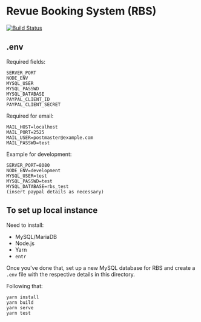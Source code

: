 # Revue Booking System (RBS)
[![Build Status](https://travis-ci.com/ad-t/rbs.svg?token=abdenR5omSSKhjLTgyN7&branch=master)](https://travis-ci.com/ad-t/rbs)

## .env
Required fields:
```
SERVER_PORT
NODE_ENV
MYSQL_USER
MYSQL_PASSWD
MYSQL_DATABASE
PAYPAL_CLIENT_ID
PAYPAL_CLIENT_SECRET
```

Required for email:

```
MAIL_HOST=localhost
MAIL_PORT=2525
MAIL_USER=postmaster@example.com
MAIL_PASSWD=test
```

Example for development:
```
SERVER_PORT=8080
NODE_ENV=development
MYSQL_USER=test
MYSQL_PASSWD=test
MYSQL_DATABASE=rbs_test
(insert paypal details as necessary)
```

## To set up local instance
Need to install:

 * MySQL/MariaDB
 * Node.js
 * Yarn
 * `entr`

Once you've done that, set up a new MySQL database for RBS and create a `.env`
file with the respective details in this directory.

Following that:

```
yarn install
yarn build
yarn serve
yarn test
```

